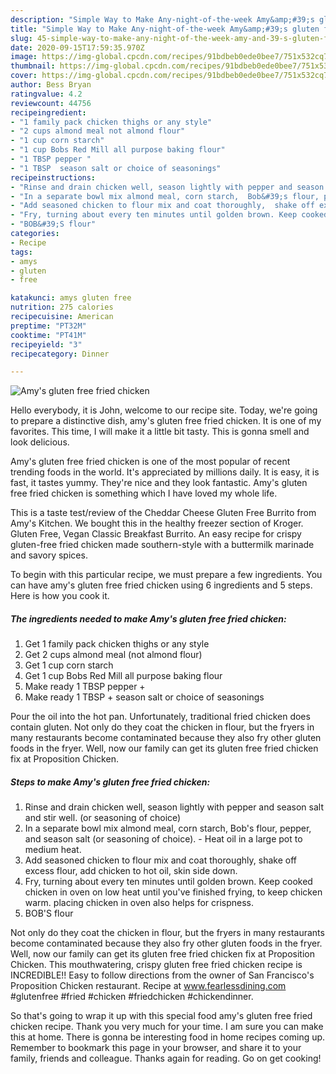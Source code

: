 ```yaml
---
description: "Simple Way to Make Any-night-of-the-week Amy&amp;#39;s gluten free fried chicken"
title: "Simple Way to Make Any-night-of-the-week Amy&amp;#39;s gluten free fried chicken"
slug: 45-simple-way-to-make-any-night-of-the-week-amy-and-39-s-gluten-free-fried-chicken
date: 2020-09-15T17:59:35.970Z
image: https://img-global.cpcdn.com/recipes/91bdbeb0ede0bee7/751x532cq70/amys-gluten-free-fried-chicken-recipe-main-photo.jpg
thumbnail: https://img-global.cpcdn.com/recipes/91bdbeb0ede0bee7/751x532cq70/amys-gluten-free-fried-chicken-recipe-main-photo.jpg
cover: https://img-global.cpcdn.com/recipes/91bdbeb0ede0bee7/751x532cq70/amys-gluten-free-fried-chicken-recipe-main-photo.jpg
author: Bess Bryan
ratingvalue: 4.2
reviewcount: 44756
recipeingredient:
- "1 family pack chicken thighs or any style"
- "2 cups almond meal not almond flour"
- "1 cup corn starch"
- "1 cup Bobs Red Mill all purpose baking flour"
- "1 TBSP pepper "
- "1 TBSP  season salt or choice of seasonings"
recipeinstructions:
- "Rinse and drain chicken well, season lightly with pepper and season salt and stir well. (or seasoning of choice)"
- "In a separate bowl mix almond meal, corn starch,  Bob&#39;s flour, pepper,  and season salt (or seasoning of choice). Heat oil in a large pot to medium heat."
- "Add seasoned chicken to flour mix and coat thoroughly,  shake off excess flour,  add chicken to hot oil, skin side down."
- "Fry, turning about every ten minutes until golden brown. Keep cooked chicken in oven on low heat until you&#39;ve finished frying, to keep chicken warm. placing chicken in oven also helps for crispness."
- "BOB&#39;S flour"
categories:
- Recipe
tags:
- amys
- gluten
- free

katakunci: amys gluten free 
nutrition: 275 calories
recipecuisine: American
preptime: "PT32M"
cooktime: "PT41M"
recipeyield: "3"
recipecategory: Dinner

---
```



![Amy&#39;s gluten free fried chicken](https://img-global.cpcdn.com/recipes/91bdbeb0ede0bee7/751x532cq70/amys-gluten-free-fried-chicken-recipe-main-photo.jpg)

Hello everybody, it is John, welcome to our recipe site. Today, we're going to prepare a distinctive dish, amy&#39;s gluten free fried chicken. It is one of my favorites. This time, I will make it a little bit tasty. This is gonna smell and look delicious.

Amy&#39;s gluten free fried chicken is one of the most popular of recent trending foods in the world. It's appreciated by millions daily. It is easy, it is fast, it tastes yummy. They're nice and they look fantastic. Amy&#39;s gluten free fried chicken is something which I have loved my whole life.

This is a taste test/review of the Cheddar Cheese Gluten Free Burrito from Amy&#39;s Kitchen. We bought this in the healthy freezer section of Kroger. Gluten Free, Vegan Classic Breakfast Burrito. An easy recipe for crispy gluten-free fried chicken made southern-style with a buttermilk marinade and savory spices.


To begin with this particular recipe, we must prepare a few ingredients. You can have amy&#39;s gluten free fried chicken using 6 ingredients and 5 steps. Here is how you cook it.

<!--inarticleads1-->

##### The ingredients needed to make Amy&#39;s gluten free fried chicken:

1. Get 1 family pack chicken thighs or any style
1. Get 2 cups almond meal (not almond flour)
1. Get 1 cup corn starch
1. Get 1 cup Bobs Red Mill all purpose baking flour
1. Make ready 1 TBSP pepper +
1. Make ready 1 TBSP + season salt or choice of seasonings


Pour the oil into the hot pan. Unfortunately, traditional fried chicken does contain gluten. Not only do they coat the chicken in flour, but the fryers in many restaurants become contaminated because they also fry other gluten foods in the fryer. Well, now our family can get its gluten free fried chicken fix at Proposition Chicken. 

<!--inarticleads2-->

##### Steps to make Amy&#39;s gluten free fried chicken:

1. Rinse and drain chicken well, season lightly with pepper and season salt and stir well. (or seasoning of choice)
1. In a separate bowl mix almond meal, corn starch,  Bob&#39;s flour, pepper,  and season salt (or seasoning of choice). - Heat oil in a large pot to medium heat.
1. Add seasoned chicken to flour mix and coat thoroughly,  shake off excess flour,  add chicken to hot oil, skin side down.
1. Fry, turning about every ten minutes until golden brown. Keep cooked chicken in oven on low heat until you&#39;ve finished frying, to keep chicken warm. placing chicken in oven also helps for crispness.
1. BOB&#39;S flour


Not only do they coat the chicken in flour, but the fryers in many restaurants become contaminated because they also fry other gluten foods in the fryer. Well, now our family can get its gluten free fried chicken fix at Proposition Chicken. This mouthwatering, crispy gluten free fried chicken recipe is INCREDIBLE!! Easy to follow directions from the owner of San Francisco&#39;s Proposition Chicken restaurant. Recipe at www.fearlessdining.com #glutenfree #fried #chicken #friedchicken #chickendinner. 

So that's going to wrap it up with this special food amy&#39;s gluten free fried chicken recipe. Thank you very much for your time. I am sure you can make this at home. There is gonna be interesting food in home recipes coming up. Remember to bookmark this page in your browser, and share it to your family, friends and colleague. Thanks again for reading. Go on get cooking!

